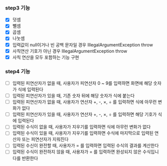 ### step3 기능

- [x] 덧셈
- [x] 뺄셈
- [x] 곱셈
- [x] 나눗셈
- [x] 입력값이 null이거나 빈 공백 문자일 경우 IllegalArgumentException throw
- [x] 사칙연산 기호가 아닌 경우 IllegalArgumentException throw
- [x] 사칙 연산을 모두 포함하는 기능 구현

### step4 기능
- [ ] 입력된 피연산자가 없을 때, 사용자가 피연산자 0 ~ 9를 입력하면 화면에 해당 숫자가 식에 입력된다
- [ ] 입력된 피연산자가 있을 때, 기존 숫자 뒤에 해당 숫자가 식에 붙는다
- [ ] 입력된 피연산자가 없을 때, 사용자가 연산자 +, -, ×, ÷ 를 입력하면 식에 아무런 변화가 없다
- [ ] 입력된 피연산자가 있을 때, 사용자가 연산자 +, -, ×, ÷ 를 입력하면 해당 기호가 식에 입력된다
- [ ] 입력된 수식이 없을 때, 사용자가 지우기를 입력하면 식에 아무런 변화가 없다
- [ ] 입력된 수식이 있을 때, 사용자가 지우기를 입력하면 수식에 마지막으로 입력된 연산자 또는 피연산자가 지워진다
- [ ] 입력된 수신이 완전할 때, 사용자가 = 를 입력하면 입력된 수식의 결과를 계산한다
- [ ] 입력된 수식이 완전하지 않을 때, 사용자가 = 를 입력하면 완성되지 않은 수식입니다를 반환한다

